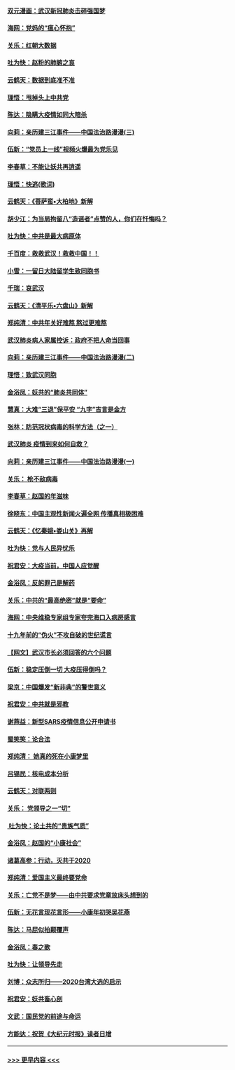 #### [双元漫画：武汉新冠肺炎击碎强国梦](../pages/nsc993/n11843320.md?t=02050701) 
#### [海网：党妈的“瘟心怀抱”](../pages/nsc993/n11840740.md?t=02050701) 
#### [关乐：红朝大数据](../pages/nsc993/n11840675.md?t=02050701) 
#### [吐为快：赵粉的肺腑之哀](../pages/nsc993/n11840618.md?t=02050701) 
#### [云鹤天：数据到底准不准](../pages/nsc993/n11840325.md?t=02050701) 
#### [理悟：甩掉头上中共党](../pages/nsc993/n11838826.md?t=02050701) 
#### [陈达：隐瞒大疫情如同大暗杀](../pages/nsc993/n11838771.md?t=02050701) 
#### [向莉：亲历建三江事件——中国法治路漫漫(三)](../pages/nsc993/n11831825.md?t=02050701) 
#### [伍新：“党员上一线”视频火爆最为党乐见](../pages/nsc993/n11838200.md?t=02050701) 
#### [李春草：不能让妖共再逍遥](../pages/nsc993/n11838102.md?t=02050701) 
#### [理悟：快逃(歌词)](../pages/nsc993/n11838083.md?t=02050701) 
#### [云鹤天：《菩萨蛮▪大柏地》新解](../pages/nsc993/n11838059.md?t=02050701) 
#### [胡少江：为当局拘留八“造谣者”点赞的人，你们在忏悔吗？](../pages/nsc993/n11836801.md?t=02050701) 
#### [吐为快：中共是最大病原体](../pages/nsc993/n11836748.md?t=02050701) 
#### [千百度：救救武汉！救救中国！！](../pages/nsc993/n11836145.md?t=02050701) 
#### [小雪：一留日大陆留学生致同胞书](../pages/nsc993/n11834624.md?t=02050701) 
#### [千瑞：哀武汉](../pages/nsc993/n11833647.md?t=02050701) 
#### [云鹤天：《清平乐▪六盘山》新解](../pages/nsc993/n11833611.md?t=02050701) 
#### [郑纯清：中共年关好难熬 熬过更难熬](../pages/nsc993/n11833489.md?t=02050701) 
#### [武汉肺炎病人家属控诉：政府不把人命当回事](../pages/nsc993/n11833205.md?t=02050701) 
#### [向莉：亲历建三江事件——中国法治路漫漫(二)](../pages/nsc993/n11829102.md?t=02050701) 
#### [理悟：致武汉同胞](../pages/nsc993/n11831522.md?t=02050701) 
#### [金浴凤：妖共的“肺炎共同体”](../pages/nsc993/n11829448.md?t=02050701) 
#### [慧真：大难“三退”保平安 “九字”吉言是金方](../pages/nsc993/n11829501.md?t=02050701) 
#### [张林：防范冠状病毒的科学方法（之一）](../pages/nsc993/n11828618.md?t=02050701) 
#### [武汉肺炎 疫情到来如何自救？](../pages/nsc993/n11827632.md?t=02050701) 
#### [向莉：亲历建三江事件——中国法治路漫漫(一)](../pages/nsc993/n11827190.md?t=02050701) 
#### [关乐： 枪不敌病毒](../pages/nsc993/n11826746.md?t=02050701) 
#### [李春草：赵国的年滋味](../pages/nsc993/n11826321.md?t=02050701) 
#### [徐晓东：中国主观性新闻火遍全网 传播真相极困难](../pages/nsc993/n11826508.md?t=02050701) 
#### [云鹤天：《忆秦娥▪娄山关》再解](../pages/nsc993/n11824682.md?t=02050701) 
#### [吐为快：党与人民异忧乐](../pages/nsc993/n11824660.md?t=02050701) 
#### [祝君安：大疫当前，中国人应觉醒](../pages/nsc993/n11821946.md?t=02050701) 
#### [金浴凤：反躬罪己是解药](../pages/nsc993/n11820280.md?t=02050701) 
#### [关乐：中共的“最高绝密”就是“要命”](../pages/nsc993/n11816946.md?t=02050701) 
#### [海网：中央维稳专家组专家夸完海口入病房感言](../pages/nsc993/n11815138.md?t=02050701) 
#### [十九年前的“伪火”不攻自破的世纪谎言](../pages/nsc993/n11813238.md?t=02050701) 
#### [【网文】武汉市长必须回答的六个问题](../pages/nsc993/n11813848.md?t=02050701) 
#### [伍新：稳定压倒一切 大疫压得倒吗？](../pages/nsc993/n11812634.md?t=02050701) 
#### [梁京：中国爆发“新非典”的警世意义](../pages/nsc993/n11812554.md?t=02050701) 
#### [祝君安：中共就是邪教](../pages/nsc993/n11812431.md?t=02050701) 
#### [谢燕益：新型SARS疫情信息公开申请书](../pages/nsc993/n11808840.md?t=02050701) 
#### [蜀笑笑：论合法](../pages/nsc993/n11808064.md?t=02050701) 
#### [郑纯清： 她真的死在小康梦里](../pages/nsc993/n11806623.md?t=02050701) 
#### [吕锡民：核电成本分析](../pages/nsc993/n11806284.md?t=02050701) 
#### [云鹤天：对联两则](../pages/nsc993/n11805957.md?t=02050701) 
#### [关乐： 党领导之一“切”](../pages/nsc993/n11804505.md?t=02050701) 
#### [ 吐为快：论土共的“贵族气质”](../pages/nsc993/n11804490.md?t=02050701) 
#### [金浴凤：赵国的“小康社会”](../pages/nsc993/n11804452.md?t=02050701) 
#### [诸葛高参：行动，灭共于2020](../pages/nsc993/n11804120.md?t=02050701) 
#### [郑纯清：爱国主义最终要党命](../pages/nsc993/n11802197.md?t=02050701) 
#### [关乐：亡党不是梦——由中共要求党章放床头想到的](../pages/nsc993/n11802156.md?t=02050701) 
#### [伍新：无花言现花言形——小康年初哭吴花燕](../pages/nsc993/n11800044.md?t=02050701) 
#### [陈达：马屁似拍颠覆声](../pages/nsc993/n11800010.md?t=02050701) 
#### [金浴凤：春之歌](../pages/nsc993/n11797687.md?t=02050701) 
#### [吐为快：让领导先走](../pages/nsc993/n11797512.md?t=02050701) 
#### [刘博：众志所归——2020台湾大选的启示](../pages/nsc993/n11796878.md?t=02050701) 
#### [祝君安：妖共畜心剖](../pages/nsc993/n11794273.md?t=02050701) 
#### [文武：国民党的前途与命运](../pages/nsc993/n11794198.md?t=02050701) 
#### [方能达：祝贺《大纪元时报》读者日增](../pages/nsc993/n11793807.md?t=02050701) 

----
#### [ >>> 更早内容 <<< ](../indexes/nsc993-earlier.md)
